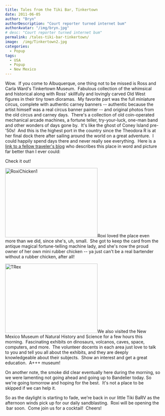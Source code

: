 ```yaml
---
title: Tales from the Tiki Bar, Tinkertown
date: 2011-06-05
author: "Bryn"
authorDescription: "Court reporter turned internet bum"
authorAvatar: "/img/bryn.jpg"
# desc: "Court reporter turned internet bum"
permalink: /tales-tiki-bar-tinkertown/
image:  /img/Tinkertown2.jpg
categories:
  - Popup
tags:
  - USA
  - Popup
  - New Mexico
---
```

Wow.  If you come to Albuquerque, one thing not to be missed is Ross and Carla Ward's Tinkertown Museum.  Fabulous collection of the whimsical and historical along with Ross' skillfully and lovingly carved Old West figures in their tiny town dioramas.  My favorite part was the full miniature circus, complete with authentic carney banners -- authentic because the artist himself was a real circus banner painter -- and original photos from the old circus and carney days.  There's a collection of old coin-operated mechanical arcade machines, a fortune teller, try-your-luck, one-man band and other wonders of days gone by.  It's like the ghost of Coney Island pre-'50s!  And this is the highest port in the country since the Theodora R is at her final dock there after sailing around the world on a great adventure.  I could happily spend days there and never really see everything.  Here is a[ link to a fellow traveler's blog][1] who describes this place in word and picture far better than I ever could:

Check it out!

[<img class="alignleft wp-image-2998 size-medium" src="https://50.22.11.21/~dixonbui/vagabondians.com/wp-content/uploads/2011/06/RoxiChicken1.jpg" alt="RoxiChicken1" width="300" height="225" />][2]Roxi loved the place even more than we did, since she's, uh, small.  She got to keep the card from the antique magical fortune-telling machine lady, and she's now the proud owner of her own mini rubber chicken -- ya just can't be a real bartender without a rubber chicken, after all!

[<img class="alignright wp-image-3020 size-medium" src="https://50.22.11.21/~dixonbui/vagabondians.com/wp-content/uploads/2011/06/TRex.jpg" alt="TRex" width="300" height="225" />][3]We also visited the New Mexico Museum of Natural History and Science for a few hours this morning.  Fascinating exhibits on dinosaurs, volcanos, caves, space, computers, and more.  The volunteer docents in each area just love to talk to you and tell you all about the exhibits, and they are deeply knowledgeable about their subjects.  Show an interest and get a great education.  A+++ museum!

On another note, the smoke did clear eventually here during the morning, so we were lamenting not going ahead and going up to Bandelier today. So we're going tomorrow and hoping for the best.  It's not a place to be skipped if we can help it.

So as the daylight is starting to fade, we're back in our little Tiki BaRV as the afternoon winds pick up for our daily sandblasting.  Roxi will be opening the  bar soon.  Come join us for a cocktail!  Cheers!

 [1]: https://itchyfeettraveler.com/Tinkertown_Museum.aspx "Tinkertown Museum"
 [2]: https://50.22.11.21/~dixonbui/vagabondians.com/wp-content/uploads/2011/06/RoxiChicken1.jpg
 [3]: https://50.22.11.21/~dixonbui/vagabondians.com/wp-content/uploads/2011/06/TRex.jpg